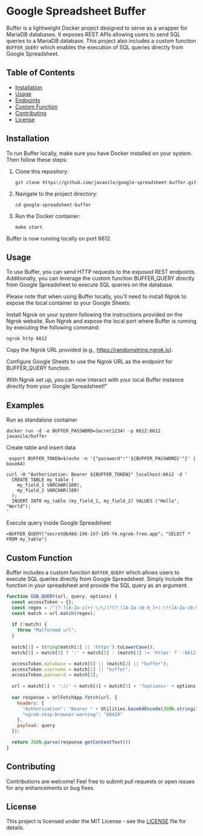 # Google Spreadsheet Buffer

Buffer is a lightweight Docker project designed to serve as a wrapper for MariaDB databases. 
It exposes REST APIs allowing users to send SQL queries to a MariaDB database. 
This project also includes a custom function `BUFFER_QUERY` which enables the execution of SQL queries directly from Google Spreadsheet.

## Table of Contents

- [Installation](#installation)
- [Usage](#usage)
- [Endpoints](#endpoints)
- [Custom Function](#custom-function)
- [Contributing](#contributing)
- [License](#license)

## Installation

To run Buffer locally, make sure you have Docker installed on your system. Then follow these steps:

1. Clone this repository:

    ```
    git clone https://github.com/javanile/google-spreadsheet-buffer.git
    ```

2. Navigate to the project directory:

    ```
    cd google-spreadsheet-buffer
    ```

3. Run the Docker container:

    ```
    make start
    ```

Buffer is now running locally on port 6612.

## Usage

To use Buffer, you can send HTTP requests to the exposed REST endpoints. Additionally, you can leverage the custom function BUFFER_QUERY directly from Google Spreadsheet to execute SQL queries on the database.

Please note that when using Buffer locally, you'll need to install Ngrok to expose the local container to your Google Sheets:

Install Ngrok on your system following the instructions provided on the Ngrok website.
Run Ngrok and expose the local port where Buffer is running by executing the following command:
    
```
ngrok http 6612
```

Copy the Ngrok URL provided (e.g., https://randomstring.ngrok.io).

Configure Google Sheets to use the Ngrok URL as the endpoint for BUFFER_QUERY function.

With Ngrok set up, you can now interact with your local Buffer instance directly from your Google Spreadsheet!"

## Examples

Run as standalone container

```shell
docker run -d -e BUFFER_PASSWORD=Secret1234! -p 6612:6612 javanile/buffer
```

Create table and insert data

```shell
 export BUFFER_TOKEN=$(echo -n '{"password":"'${BUFFER_PASSWORD}'"}' | base64)

curl -H "Authorization: Bearer ${BUFFER_TOKEN}" localhost:6612 -d '
  CREATE TABLE my_table (
    my_field_1 VARCHAR(100),
    my_field_2 VARCHAR(100)
  );  
  INSERT INTO my_table (my_field_1, my_field_2) VALUES ("Hello", "World");
'
```

Execute query inside Google Spreadsheet

```shell    
=BUFFER_QUERY("secret@b48d-1X6-1X7-1X5-Y4.ngrok-free.app"; "SELECT * FROM my_table")
```

## Custom Function

Buffer includes a custom function `BUFFER_QUERY` which allows users to execute SQL queries directly from Google Spreadsheet. 
Simply include the function in your spreadsheet and provide the SQL query as an argument.

```javascript
function GSB_QUERY(url, query, options) {
  const accessToken = {};
  const regex = /^(?:([A-Za-z]+):\/\/)?(?:([A-Za-z0-9_]+):)?([A-Za-z0-9\-._~%!$&'()*+,;=]+)@([A-Za-z0-9.-]+)(?::([0-9]+))?(?:\/([A-Za-z0-9_]+))?$/;
  const match = url.match(regex);
  
  if (!match) {
    throw "Malformed url";
  }
  
  match[1] = String(match[1] || 'https').toLowerCase();
  match[5] = match[5] ? ':' + match[5] : (match[1] != 'https' ? ':6612' : '');

  accessToken.database = match[6] || (match[2] || "buffer");
  accessToken.username = match[2] || "buffer";
  accessToken.password = match[3];
  
  url = match[1] + '://' + match[4] + match[5] + '?options=' + options;    
  
  var response = UrlFetchApp.fetch(url, {
    headers: {
      "Authorization": "Bearer " + Utilities.base64Encode(JSON.stringify(accessToken)),
      "ngrok-skip-browser-warning": "69420"
    },
    payload: query
  });

  return JSON.parse(response.getContentText())
}
```

## Contributing

Contributions are welcome! Feel free to submit pull requests or open issues for any enhancements or bug fixes.

## License

This project is licensed under the MIT License - see the [LICENSE](LICENSE) file for details.
